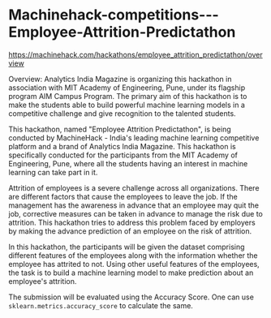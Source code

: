 # Machinehack-competitions---Employee-Attrition-Predictathon
https://machinehack.com/hackathons/employee_attrition_predictathon/overview

Overview:
Analytics India Magazine is organizing this hackathon in association with MIT Academy of Engineering, Pune, under its flagship program AIM Campus Program. The primary aim of this hackathon is to make the students able to build powerful machine learning models in a competitive challenge and give recognition to the talented students.

This hackathon, named "Employee Attrition Predictathon", is being conducted by MachineHack - India's leading machine learning competitive platform and a brand of Analytics India Magazine. This hackathon is specifically conducted for the participants from the MIT Academy of Engineering, Pune, where all the students having an interest in machine learning can take part in it.

Attrition of employees is a severe challenge across all organizations. There are different factors that cause the employees to leave the job. If the management has the awareness in advance that an employee may quit the job, corrective measures can be taken in advance to manage the risk due to attrition. This hackathon tries to address this problem faced by employers by making the advance prediction of an employee on the risk of attrition.

In this hackathon, the participants will be given the dataset comprising different features of the employees along with the information whether the employee has attrited to not. Using other useful features of the employees, the task is to build a machine learning model to make prediction about an employee's attrition.

The submission will be evaluated using the Accuracy Score. One can use ```sklearn.metrics.accuracy_score``` to calculate the same.